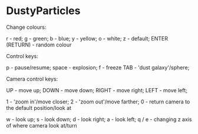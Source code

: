 # DustyParticles
Change colours:

r - red; g - green; b - blue; y - yellow; o - white; z - default; ENTER (RETURN) - random colour


Control keys:

p - pause/resume; 
space - explosion; 
f - freeze
TAB - 'dust galaxy'/sphere;


Camera control keys:

UP - move up; DOWN - move down; RIGHT - move right; LEFT - move left;

1 - 'zoom in'/move closer; 2 - 'zoom out'/move farther; 0 - return camera to the default position/look at

w - look up; s - look down; d - look right; a - look left; q / e - changing z axis of where camera look at/turn
